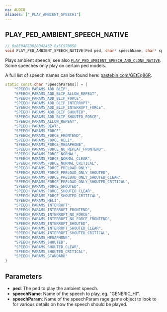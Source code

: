 ```yaml
---
ns: AUDIO
aliases: ["_PLAY_AMBIENT_SPEECH1"]
---
```

## PLAY_PED_AMBIENT_SPEECH_NATIVE

```c
// 0x8E04FEDD28D42462 0x5C57B85D
void PLAY_PED_AMBIENT_SPEECH_NATIVE(Ped ped, char* speechName, char* speechParam);
```

Plays ambient speech; see also [`PLAY_PED_AMBIENT_SPEECH_AND_CLONE_NATIVE`](#_0xC6941B4A3A8FBBB9). Some speeches only play on certain ped models.

A full list of speech names can be found here: [pastebin.com/GEtEq86R](https://pastebin.com/GEtEq86R).

```cpp
static const char *SpeechParams[] = {
    "SPEECH_PARAMS_ADD_BLIP",
    "SPEECH_PARAMS_ADD_BLIP_ALLOW_REPEAT",
    "SPEECH_PARAMS_ADD_BLIP_FORCE",
    "SPEECH_PARAMS_ADD_BLIP_INTERRUPT",
    "SPEECH_PARAMS_ADD_BLIP_INTERRUPT_FORCE",
    "SPEECH_PARAMS_ADD_BLIP_SHOUTED",
    "SPEECH_PARAMS_ADD_BLIP_SHOUTED_FORCE",
    "SPEECH_PARAMS_ALLOW_REPEAT",
    "SPEECH_PARAMS_BEAT",
    "SPEECH_PARAMS_FORCE",
    "SPEECH_PARAMS_FORCE_FRONTEND",
    "SPEECH_PARAMS_FORCE_HELI",
    "SPEECH_PARAMS_FORCE_MEGAPHONE",
    "SPEECH_PARAMS_FORCE_NO_REPEAT_FRONTEND",
    "SPEECH_PARAMS_FORCE_NORMAL",
    "SPEECH_PARAMS_FORCE_NORMAL_CLEAR",
    "SPEECH_PARAMS_FORCE_NORMAL_CRITICAL",
    "SPEECH_PARAMS_FORCE_PRELOAD_ONLY",
    "SPEECH_PARAMS_FORCE_PRELOAD_ONLY_SHOUTED",
    "SPEECH_PARAMS_FORCE_PRELOAD_ONLY_SHOUTED_CLEAR",
    "SPEECH_PARAMS_FORCE_PRELOAD_ONLY_SHOUTED_CRITICAL",
    "SPEECH_PARAMS_FORCE_SHOUTED",
    "SPEECH_PARAMS_FORCE_SHOUTED_CLEAR",
    "SPEECH_PARAMS_FORCE_SHOUTED_CRITICAL",
    "SPEECH_PARAMS_HELI",
    "SPEECH_PARAMS_INTERRUPT",
    "SPEECH_PARAMS_INTERRUPT_FRONTEND",
    "SPEECH_PARAMS_INTERRUPT_NO_FORCE",
    "SPEECH_PARAMS_INTERRUPT_NO_FORCE_FRONTEND",
    "SPEECH_PARAMS_INTERRUPT_SHOUTED",
    "SPEECH_PARAMS_INTERRUPT_SHOUTED_CLEAR",
    "SPEECH_PARAMS_INTERRUPT_SHOUTED_CRITICAL",
    "SPEECH_PARAMS_MEGAPHONE",
    "SPEECH_PARAMS_SHOUTED",
    "SPEECH_PARAMS_SHOUTED_CLEAR",
    "SPEECH_PARAMS_SHOUTED_CRITICAL",
    "SPEECH_PARAMS_STANDARD"
}
```

## Parameters
* **ped**: The ped to play the ambient speech.
* **speechName**: Name of the speech to play, eg. "GENERIC_HI".
* **speechParam**: Name of the speechParam rage game object to look to for various details on how the speech should be played.
